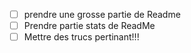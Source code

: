 - [ ] prendre une grosse partie de Readme
- [ ] Prendre partie stats de ReadMe
- [ ] Mettre des trucs pertinant!!!
